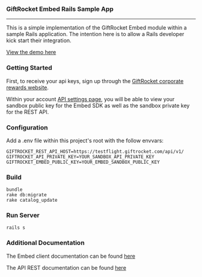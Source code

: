 ### GiftRocket Embed Rails Sample App
-----

This is a simple implementation of the GiftRocket Embed module within a sample Rails application.
The intention here is to allow a Rails developer kick start their integration.

[View the demo here](https://www.giftrocket.com/rewards/embed/demo)

### Getting Started

First, to receive your api keys, sign up through the [GiftRocket corporate rewards website](https://www.giftrocket.com/rewards/).

Within your account [API settings page](https://www.giftrocket.com/rewards/dashboard/settings/api/keys), you will be able to view your sandbox public key for the Embed SDK as well as the sandbox private key for the REST API.

### Configuration

Add a .env file within this project's root with the follow envvars:

```
GIFTROCKET_REST_API_HOST=https://testflight.giftrocket.com/api/v1/
GIFTROCKET_API_PRIVATE_KEY=YOUR_SANDBOX_API_PRIVATE_KEY
GIFTROCKET_EMBED_PUBLIC_KEY=YOUR_EMBED_SANDBOX_PUBLIC_KEY
```

### Build

```
bundle
rake db:migrate
rake catalog_update
```

### Run Server

`rails s`


### Additional Documentation

The Embed client documentation can be found [here](https://github.com/GiftRocket/embed)

The API REST documentation can be found [here](https://www.giftrocket.com/docs)
